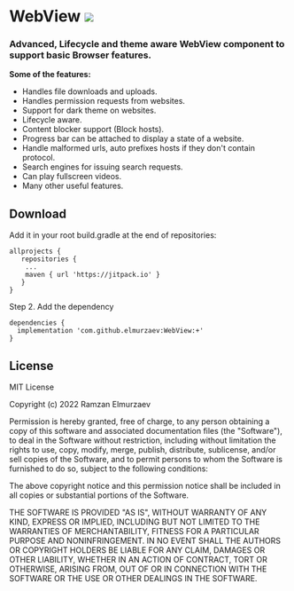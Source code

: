 # WebView [![](https://jitpack.io/v/elmurzaev/WebView.svg)](https://jitpack.io/#elmurzaev/WebView)
### Advanced, Lifecycle and theme aware WebView component to support basic Browser features. 

**Some of the features:**
- Handles file downloads and uploads.
- Handles permission requests from websites.
- Support for dark theme on websites.
- Lifecycle aware.
- Content blocker support (Block hosts).
- Progress bar can be attached to display a state of a website.
- Handle malformed urls, auto prefixes hosts if they don't contain protocol.
- Search engines for issuing search requests.
- Can play fullscreen videos.
- Many other useful features.

## Download

Add it in your root build.gradle at the end of repositories:

```Gradle
allprojects {
   repositories {
    ...
    maven { url 'https://jitpack.io' }
   }
}
```
Step 2. Add the dependency
```Gradle
dependencies {
  implementation 'com.github.elmurzaev:WebView:+'
}
```
## License
MIT License

Copyright (c) 2022 Ramzan Elmurzaev

Permission is hereby granted, free of charge, to any person obtaining a copy
of this software and associated documentation files (the "Software"), to deal
in the Software without restriction, including without limitation the rights
to use, copy, modify, merge, publish, distribute, sublicense, and/or sell
copies of the Software, and to permit persons to whom the Software is
furnished to do so, subject to the following conditions:

The above copyright notice and this permission notice shall be included in all
copies or substantial portions of the Software.

THE SOFTWARE IS PROVIDED "AS IS", WITHOUT WARRANTY OF ANY KIND, EXPRESS OR
IMPLIED, INCLUDING BUT NOT LIMITED TO THE WARRANTIES OF MERCHANTABILITY,
FITNESS FOR A PARTICULAR PURPOSE AND NONINFRINGEMENT. IN NO EVENT SHALL THE
AUTHORS OR COPYRIGHT HOLDERS BE LIABLE FOR ANY CLAIM, DAMAGES OR OTHER
LIABILITY, WHETHER IN AN ACTION OF CONTRACT, TORT OR OTHERWISE, ARISING FROM,
OUT OF OR IN CONNECTION WITH THE SOFTWARE OR THE USE OR OTHER DEALINGS IN THE
SOFTWARE.
